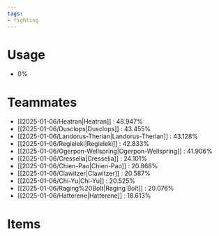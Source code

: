 ```yaml
---
tags:
- fighting
---
```

# Usage
- 0%
# Teammates
- [[2025-01-06/Heatran|Heatran]] : 48.947%
- [[2025-01-06/Dusclops|Dusclops]] : 43.455%
- [[2025-01-06/Landorus-Therian|Landorus-Therian]] : 43.128%
- [[2025-01-06/Regieleki|Regieleki]] : 42.833%
- [[2025-01-06/Ogerpon-Wellspring|Ogerpon-Wellspring]] : 41.906%
- [[2025-01-06/Cresselia|Cresselia]] : 24.101%
- [[2025-01-06/Chien-Pao|Chien-Pao]] : 20.868%
- [[2025-01-06/Clawitzer|Clawitzer]] : 20.587%
- [[2025-01-06/Chi-Yu|Chi-Yu]] : 20.525%
- [[2025-01-06/Raging%20Bolt|Raging Bolt]] : 20.076%
- [[2025-01-06/Hatterene|Hatterene]] : 18.613%
# Items